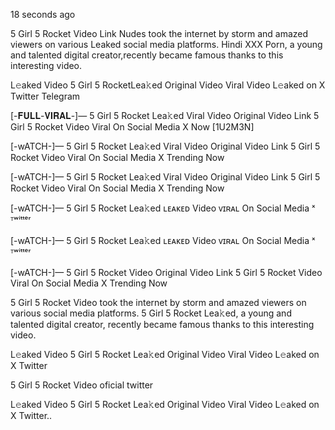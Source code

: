 18 seconds ago

5 Girl 5 Rocket Video Link Nudes took the internet by storm and amazed viewers on various Leaked social media platforms. Hindi XXX Porn, a young and talented digital creator,recently became famous thanks to this interesting video.

L𝚎aked Video 5 Girl 5 RocketLea𝚔ed Original Video Viral Video L𝚎aked on X Twitter Telegram

[-𝐅𝐔𝐋𝐋-𝐕𝐈𝐑𝐀𝐋-]— 5 Girl 5 Rocket Lea𝚔ed Viral Video Original Video Link 5 Girl 5 Rocket Video Viral On Social Media X Now [1U2M3N]

[-wATCH-]— 5 Girl 5 Rocket Lea𝚔ed Viral Video Original Video Link 5 Girl 5 Rocket Video Viral On Social Media X Trending Now

[-wATCH-]— 5 Girl 5 Rocket Lea𝚔ed Viral Video Original Video Link 5 Girl 5 Rocket Video Viral On Social Media X Trending Now

[-wATCH-]— 5 Girl 5 Rocket Lea𝚔ed ʟᴇᴀᴋᴇᴅ Video ᴠɪʀᴀʟ On Social Media ˣ ᵀʷⁱᵗᵗᵉʳ

[-wATCH-]— 5 Girl 5 Rocket Lea𝚔ed ʟᴇᴀᴋᴇᴅ Video ᴠɪʀᴀʟ On Social Media ˣ ᵀʷⁱᵗᵗᵉʳ

[-wATCH-]— 5 Girl 5 Rocket Video Original Video Link 5 Girl 5 Rocket Video Viral On Social Media X Trending Now

5 Girl 5 Rocket Video took the internet by storm and amazed viewers on various social media platforms. 5 Girl 5 Rocket Lea𝚔ed, a young and talented digital creator, recently became famous thanks to this interesting video.

L𝚎aked Video 5 Girl 5 Rocket Lea𝚔ed Original Video Viral Video L𝚎aked on X Twitter

5 Girl 5 Rocket Video oficial twitter

L𝚎aked Video 5 Girl 5 Rocket Lea𝚔ed Original Video Viral Video L𝚎aked on X Twitter..
